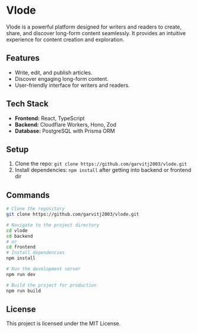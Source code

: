 # Vlode

Vlode is a powerful platform designed for writers and readers to create, share, and discover long-form content seamlessly. It provides an intuitive experience for content creation and exploration.

## Features

- Write, edit, and publish articles.
- Discover engaging long-form content.
- User-friendly interface for writers and readers.

## Tech Stack

- **Frontend:** React, TypeScript
- **Backend:** Cloudflare Workers, Hono, Zod
- **Database:** PostgreSQL with Prisma ORM

## Setup

1. Clone the repo: `git clone https://github.com/garvitj2003/vlode.git`
2. Install dependencies: `npm install` after getting into backend or frontend dir

## Commands

```bash
# Clone the repository
git clone https://github.com/garvitj2003/vlode.git

# Navigate to the project directory
cd vlode
cd backend
# or
cd frontend
# Install dependencies
npm install

# Run the development server
npm run dev

# Build the project for production
npm run build


```

## License

This project is licensed under the MIT License.
